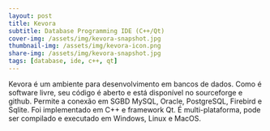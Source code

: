 ```yaml
---
layout: post
title: Kevora
subtitle: Database Programming IDE (C++/Qt)
cover-img: /assets/img/kevora-snapshot.jpg
thumbnail-img: /assets/img/kevora-icon.png
share-img: /assets/img/kevora-snapshot.jpg
tags: [database, ide, c++, qt]
---
```


Kevora é um ambiente para desenvolvimento em bancos de dados. Como é software livre, seu código é aberto e está disponível no sourceforge e github. Permite a conexão em SGBD MySQL, Oracle, PostgreSQL, Firebird e Sqlite. Foi implementado em C++ e framework Qt. É multi-plataforma, pode ser compilado e executado em Windows, Linux e MacOS.